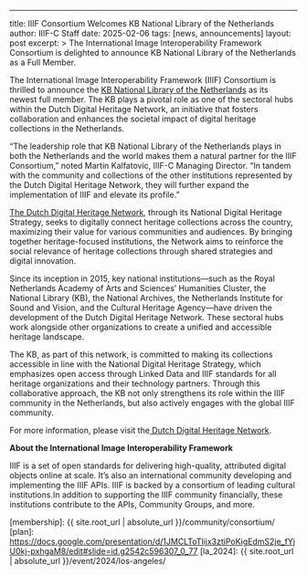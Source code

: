---
title: IIIF Consortium Welcomes KB National Library of the Netherlands
author: IIIF-C Staff
date: 2025-02-06
tags: [news, announcements]
layout: post
excerpt: >
  The International Image Interoperability Framework Consortium is delighted to announce KB National Library of the Netherlands as a Full Member.

The International Image Interoperability Framework (IIIF) Consortium is thrilled to announce the [KB National Library of the Netherlands](https://www.kb.nl/en) as its newest full member. The KB plays a pivotal role as one of the sectoral hubs within the Dutch Digital Heritage Network, an initiative that fosters collaboration and enhances the societal impact of digital heritage collections in the Netherlands.

“The leadership role that KB National Library of the Netherlands plays in both the Netherlands and the world makes them a natural partner for the IIIF Consortium,” noted Martin Kalfatovic, IIIF-C Managing Director. “In tandem with the community and collections of the other institutions represented by the Dutch Digital Heritage Network, they will further expand the implementation of IIIF and elevate its profile.”

[The Dutch Digital Heritage Network](https://www.netwerkdigitaalerfgoed.nl/en/), through its National Digital Heritage Strategy, seeks to digitally connect heritage collections across the country, maximizing their value for various communities and audiences. By bringing together heritage-focused institutions, the Network aims to reinforce the social relevance of heritage collections through shared strategies and digital innovation.

Since its inception in 2015, key national institutions—such as the Royal Netherlands Academy of Arts and Sciences’ Humanities Cluster, the National Library (KB), the National Archives, the Netherlands Institute for Sound and Vision, and the Cultural Heritage Agency—have driven the development of the Dutch Digital Heritage Network. These sectoral hubs work alongside other organizations to create a unified and accessible heritage landscape.

The KB, as part of this network, is committed to making its collections accessible in line with the National Digital Heritage Strategy, which emphasizes open access through Linked Data and IIIF standards for all heritage organizations and their technology partners. Through this collaborative approach, the KB not only strengthens its role within the IIIF community in the Netherlands, but also actively engages with the global IIIF community.

For more information, please visit the[ Dutch Digital Heritage Network](https://www.netwerkdigitaalerfgoed.nl/en/).


**About the International Image Interoperability Framework**

IIIF is a set of open standards for delivering high-quality, attributed digital objects online at scale. It’s also an international community developing and implementing the IIIF APIs. IIIF is backed by a consortium of leading cultural institutions.In addition to supporting the IIIF community financially, these institutions contribute to the APIs, Community Groups, and more.



[membership]: {{ site.root_url | absolute_url }}/community/consortium/
[plan]: https://docs.google.com/presentation/d/1JMCLToTlijx3ztiPoKigEdmS2je_fYjU0kj-pxhgaM8/edit#slide=id.g2542c596307_0_77
[la_2024]: {{ site.root_url | absolute_url }}/event/2024/los-angeles/